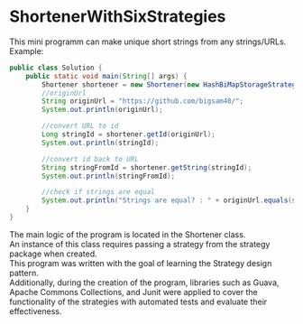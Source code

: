 # ShortenerWithSixStrategies
This mini programm can make unique short strings from any strings/URLs.  
Example:  
```java
public class Solution {
    public static void main(String[] args) {
        Shortener shortener = new Shortener(new HashBiMapStorageStrategy());
        //originUrl
        String originUrl = "https://github.com/bigsam40/";
        System.out.println(originUrl);

        //convert URL to id
        Long stringId = shortener.getId(originUrl);
        System.out.println(stringId);

        //convert id back to URL
        String stringFromId = shortener.getString(stringId);
        System.out.println(stringFromId);

        //check if strings are equal
        System.out.println("Strings are equal? : " + originUrl.equals(stringFromId));
    }
}
```  
The main logic of the program is located in the Shortener class.   
An instance of this class requires passing a strategy from the strategy package when created.  
This program was written with the goal of learning the Strategy design pattern.  
Additionally, during the creation of the program, libraries such as Guava, Apache Commons Collections, and Junit were applied to cover the functionality of the strategies with automated tests and evaluate their effectiveness.
